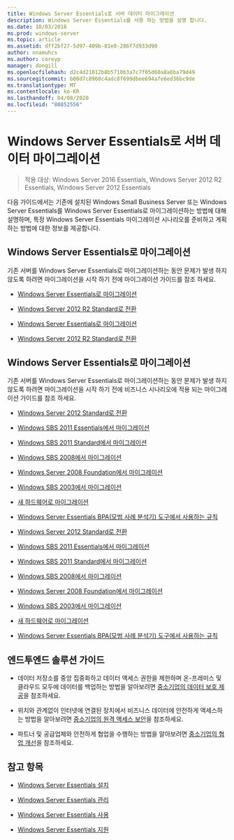 ```yaml
---
title: Windows Server Essentials로 서버 데이터 마이그레이션
description: Windows Server Essentials를 사용 하는 방법을 설명 합니다.
ms.date: 10/03/2016
ms.prod: windows-server
ms.topic: article
ms.assetid: dff2bf27-5d97-409b-81e8-286f7d933d90
author: nnamuhcs
ms.author: coreyp
manager: dongill
ms.openlocfilehash: d2c4d21012b8b5710b3a7c7f05d60a8a6ba79d49
ms.sourcegitcommit: b00d7c8968c4adc8f699dbee694afe6ed36bc9de
ms.translationtype: MT
ms.contentlocale: ko-KR
ms.lasthandoff: 04/08/2020
ms.locfileid: "80852556"
---
```

# <a name="migrate-server-data-to-windows-server-essentials"></a>Windows Server Essentials로 서버 데이터 마이그레이션

>적용 대상: Windows Server 2016 Essentials, Windows Server 2012 R2 Essentials, Windows Server 2012 Essentials

다음 가이드에서는 기존에 설치된 Windows Small Business Server 또는 Windows Server Essentials를 Windows Server Essentials로 마이그레이션하는 방법에 대해 설명하며, 특정 Windows Server Essentials 마이그레이션 시나리오를 준비하고 계획하는 방법에 대한 정보를 제공합니다.  
  
## <a name="migrate-to-windows-server-essentials"></a>Windows Server Essentials로 마이그레이션  
 기존 서버를 Windows Server Essentials로 마이그레이션하는 동안 문제가 발생 하지 않도록 하려면 마이그레이션을 시작 하기 전에 마이그레이션 가이드를 참조 하세요.  
  

-   [Windows Server Essentials로 마이그레이션](Migrate-from-Previous-Versions-to-Windows-Server-Essentials-or-Windows-Server-Essentials-Experience.md)  
  
-   [Windows Server 2012 R2 Standard로 전환](Transition-from-Windows-Server-2012-R2-Essentials-to-Windows-Server-2012-R2-Standard.md)  

-   [Windows Server Essentials로 마이그레이션](../migrate/Migrate-from-Previous-Versions-to-Windows-Server-Essentials-or-Windows-Server-Essentials-Experience.md)  
  
-   [Windows Server 2012 R2 Standard로 전환](../migrate/Transition-from-Windows-Server-2012-R2-Essentials-to-Windows-Server-2012-R2-Standard.md)  

  
## <a name="migrate-to-windows-server-essentials"></a>Windows Server Essentials로 마이그레이션  
 기존 서버를 Windows Server Essentials로 마이그레이션하는 동안 문제가 발생 하지 않도록 하려면 마이그레이션을 시작 하기 전에 비즈니스 시나리오에 적용 되는 마이그레이션 가이드를 참조 하세요.  
  

-   [Windows Server 2012 Standard로 전환](Transition-from-Windows-Server-2012-Essentials-to-Windows-Server-2012-Standard.md)  
  
-   [Windows SBS 2011 Essentials에서 마이그레이션](Migrate-Windows-Small-Business-Server-2011-Essentials-to-Windows-Server-Essentials.md)  
  
-   [Windows SBS 2011 Standard에서 마이그레이션](Migrate-Windows-Small-Business-Server-2011-Standard-to-Windows-Server-Essentials.md)  
  
-   [Windows SBS 2008에서 마이그레이션](Migrate-Windows-Small-Business-Server-2008-to-Windows-Server-Essentials.md)  
  
-   [Windows Server 2008 Foundation에서 마이그레이션](Migrate-Windows-Server-2008-Foundation-to-Windows-Server-Essentials.md)  
  
-   [Windows SBS 2003에서 마이그레이션](Migrate-Windows-Small-Business-Server-2003-to-Windows-Server-Essentials.md)  
  
-   [새 하드웨어로 마이그레이션](Migrate-Windows-Server-Essentials-to-New-Hardware.md)  
  
-   [Windows Server Essentials BPA(모범 사례 분석기) 도구에서 사용하는 규칙](Rules-used-by-the-Windows-Server-Essentials-Best-Practices-Analyzer--BPA--Tool.md)  

-   [Windows Server 2012 Standard로 전환](../migrate/Transition-from-Windows-Server-2012-Essentials-to-Windows-Server-2012-Standard.md)  
  
-   [Windows SBS 2011 Essentials에서 마이그레이션](../migrate/Migrate-Windows-Small-Business-Server-2011-Essentials-to-Windows-Server-Essentials.md)  
  
-   [Windows SBS 2011 Standard에서 마이그레이션](../migrate/Migrate-Windows-Small-Business-Server-2011-Standard-to-Windows-Server-Essentials.md)  
  
-   [Windows SBS 2008에서 마이그레이션](../migrate/Migrate-Windows-Small-Business-Server-2008-to-Windows-Server-Essentials.md)  
  
-   [Windows Server 2008 Foundation에서 마이그레이션](../migrate/Migrate-Windows-Server-2008-Foundation-to-Windows-Server-Essentials.md)  
  
-   [Windows SBS 2003에서 마이그레이션](../migrate/Migrate-Windows-Small-Business-Server-2003-to-Windows-Server-Essentials.md)  
  
-   [새 하드웨어로 마이그레이션](../migrate/Migrate-Windows-Server-Essentials-to-New-Hardware.md)  
  
-   [Windows Server Essentials BPA(모범 사례 분석기) 도구에서 사용하는 규칙](../migrate/Rules-used-by-the-Windows-Server-Essentials-Best-Practices-Analyzer--BPA--Tool.md)  

  
## <a name="end-to-end-solution-guides"></a>엔드투엔드 솔루션 가이드  
  
-    데이터 저장소를 중앙 집중화하고 데이터 액세스 권한을 제한하며 온-프레미스 및 클라우드 모두에 데이터를 백업하는 방법을 알아보려면 [중소기업의 데이터 보호 제공](https://technet.microsoft.com/library/dn582043.aspx)을 참조하세요.  
  
-    위치와 관계없이 인터넷에 연결된 장치에서 비즈니스 데이터에 안전하게 액세스하는 방법을 알아보려면 [중소기업의 원격 액세스 보안](https://technet.microsoft.com/library/dn629457.aspx)을 참조하세요.  
  
-    파트너 및 공급업체와 안전하게 협업을 수행하는 방법을 알아보려면 [중소기업의 협업 개선](https://technet.microsoft.com/library/dn747893.aspx)을 참조하세요.  
  
## <a name="see-also"></a>참고 항목  
  
-   [Windows Server Essentials 설치](../install/Install-Windows-Server-Essentials.md)  
  
-   [Windows Server Essentials 관리](../manage/Manage-Windows-Server-Essentials.md)  
  
-   [Windows Server Essentials 사용](../use/Use-Windows-Server-Essentials.md)  
  
-   [Windows Server Essentials 지원](../support/Support-Windows-Server-Essentials.md)
